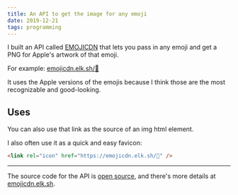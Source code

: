 ```yaml
---
title: An API to get the image for any emoji
date: 2019-12-21
tags: programming
---
```

I built an API called [EMOJICDN](https://emojicdn.elk.sh) that lets you pass in any emoji and get a PNG for Apple's artwork of that emoji.

For example: [emojicdn.elk.sh/🤩](http://emojicdn.elk.sh/🤩)

It uses the Apple versions of the emojis because I think those are the most recognizable and good-looking.

## Uses

You can also use that link as the source of an img html element.

I also often use it as a quick and easy favicon:

```html
<link rel="icon" href="https://emojicdn.elk.sh/🤩" />
```

---

The source code for the API is [open source](https://github.com/benborgers/emojicdn), and there's more details at [emojicdn.elk.sh](http://emojicdn.elk.sh/).
